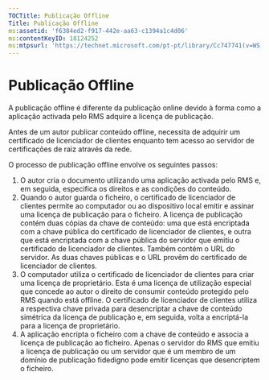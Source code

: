 ```yaml
---
TOCTitle: Publicação Offline
Title: Publicação Offline
ms:assetid: 'f6384ed2-f917-442e-aa63-c1394a1c4d06'
ms:contentKeyID: 18124252
ms:mtpsurl: 'https://technet.microsoft.com/pt-pt/library/Cc747741(v=WS.10)'
---
```


Publicação Offline
==================

A publicação offline é diferente da publicação online devido à forma como a aplicação activada pelo RMS adquire a licença de publicação.

Antes de um autor publicar conteúdo offline, necessita de adquirir um certificado de licenciador de clientes enquanto tem acesso ao servidor de certificações de raiz através da rede.

O processo de publicação offline envolve os seguintes passos:

1.  O autor cria o documento utilizando uma aplicação activada pelo RMS e, em seguida, especifica os direitos e as condições do conteúdo.
2.  Quando o autor guarda o ficheiro, o certificado de licenciador de clientes permite ao computador ou ao dispositivo local emitir e assinar uma licença de publicação para o ficheiro.
    A licença de publicação contém duas cópias da chave de conteúdo: uma que está encriptada com a chave pública do certificado de licenciador de clientes, e outra que está encriptada com a chave pública do servidor que emitiu o certificado de licenciador de clientes. Também contém o URL do servidor. As duas chaves públicas e o URL provêm do certificado de licenciador de clientes.
3.  O computador utiliza o certificado de licenciador de clientes para criar uma licença de proprietário. Esta é uma licença de utilização especial que concede ao autor o direito de consumir conteúdo protegido pelo RMS quando está offline. O certificado de licenciador de clientes utiliza a respectiva chave privada para desencriptar a chave de conteúdo simétrica da licença de publicação e, em seguida, volta a encriptá-la para a licença de proprietário.
4.  A aplicação encripta o ficheiro com a chave de conteúdo e associa a licença de publicação ao ficheiro. Apenas o servidor do RMS que emitiu a licença de publicação ou um servidor que é um membro de um domínio de publicação fidedigno pode emitir licenças que desencriptem o ficheiro.
